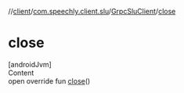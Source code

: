 //[client](../../index.md)/[com.speechly.client.slu](../index.md)/[GrpcSluClient](index.md)/[close](close.md)



# close  
[androidJvm]  
Content  
open override fun [close](close.md)()  



